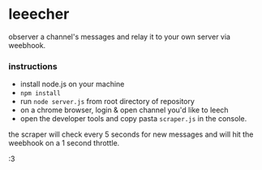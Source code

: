# leeecher

observer a channel's messages and relay it to your own server via weebhook.

### instructions
- install node.js on your machine
- `npm install`
- run `node server.js` from root directory of repository
- on a chrome browser, login & open channel you'd like to leech
- open the developer tools and copy pasta `scraper.js` in the console.

the scraper will check every 5 seconds for new messages and will hit the weebhook on a 1 second throttle.

:3
